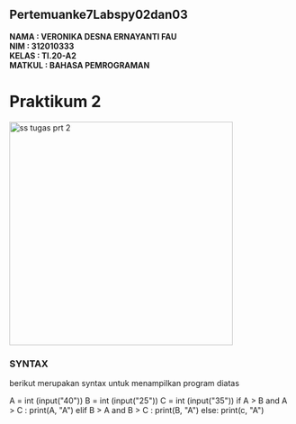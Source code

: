 ## Pertemuanke7Labspy02dan03
**NAMA      : VERONIKA DESNA ERNAYANTI FAU** <br>
**NIM       : 312010333** <br>
**KELAS 	  	: TI.20-A2** <br>
**MATKUL 	  : BAHASA PEMROGRAMAN** <br>

# Praktikum 2
<img width="397" alt="ss tugas prt 2" src="https://user-images.githubusercontent.com/73053784/98433061-862be780-20f6-11eb-9676-13ec9cfa9f1b.png">

### SYNTAX
berikut merupakan syntax untuk menampilkan program diatas

  
 A = int (input("40"))
 B = int (input("25"))
 C = int (input("35"))
if A > B and A > C :
   print(A, "A")
elif B > A and B > C :
   print(B, "A")
else:
   print(c, "A")
